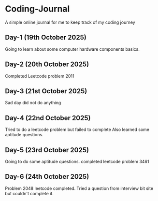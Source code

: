 # Coding-Journal
A simple online journal for me to keep track of my coding journey

## Day-1 (19th October 2025)
Going to learn about some computer hardware components basics.

## Day-2 (20th October 2025)
Completed Leetcode problem 2011 

## Day-3 (21st October 2025)
Sad day did not do anything

## Day-4 (22nd October 2025)
Tried to do a leetcode problem but failed to complete
Also learned some aptitude questions.

## Day-5 (23rd  October 2025)
Going to do some aptitude questions.
completed leetcode problem 3461

## Day-6 (24th October 2025)
Problem 2048 leetcode completed. Tried a question from interview bit site but couldn't complete it.

